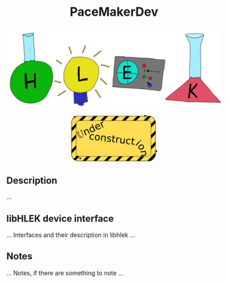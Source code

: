 # <p align="center">PaceMakerDev</p>
<p align="center"><img src="../images/hlek.svg"></p>


<p align="center"><img src="../../doxygen/images/under_construction.png"></p>

## Description
...

## libHLEK device interface
... Interfaces and their description in libhlek ...

## Notes
... Notes, if there are something to note ...